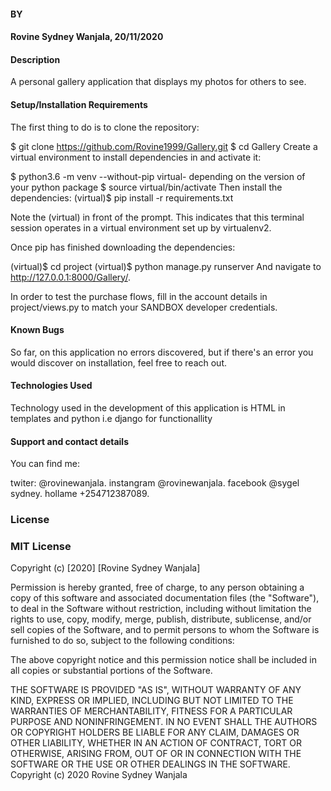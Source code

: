 #### BY
#### Rovine Sydney Wanjala, 20/11/2020
#### Description
A personal gallery application that displays my photos for others to see.

#### Setup/Installation Requirements
The first thing to do is to clone the repository:

$ git clone https://github.com/Rovine1999/Gallery.git
$ cd Gallery
Create a virtual environment to install dependencies in and activate it:

$ python3.6 -m venv --without-pip virtual- depending on the version of your python package
$ source virtual/bin/activate
Then install the dependencies:
(virtual)$ pip install -r requirements.txt

Note the (virtual) in front of the prompt. This indicates that this terminal session operates in a virtual environment set up by virtualenv2.

Once pip has finished downloading the dependencies:

(virtual)$ cd project
(virtual)$ python manage.py runserver
And navigate to http://127.0.0.1:8000/Gallery/.

In order to test the purchase flows, fill in the account details in project/views.py to match your SANDBOX developer credentials.


#### Known Bugs
So far, on this application no errors discovered, but if there's an error you would discover on installation, feel free to reach out.

#### Technologies Used
Technology used in the development of this application is HTML in templates and python i.e django for functionallity

#### Support and contact details
You can find me:

twiter: @rovinewanjala.
instangram @rovinewanjala.
facebook @sygel sydney.
hollame +254712387089.
### License
### MIT License

Copyright (c) [2020] [Rovine Sydney Wanjala]

Permission is hereby granted, free of charge, to any person obtaining a copy of this software and associated documentation files (the "Software"), to deal in the Software without restriction, including without limitation the rights to use, copy, modify, merge, publish, distribute, sublicense, and/or sell copies of the Software, and to permit persons to whom the Software is furnished to do so, subject to the following conditions:

The above copyright notice and this permission notice shall be included in all copies or substantial portions of the Software.

THE SOFTWARE IS PROVIDED "AS IS", WITHOUT WARRANTY OF ANY KIND, EXPRESS OR IMPLIED, INCLUDING BUT NOT LIMITED TO THE WARRANTIES OF MERCHANTABILITY, FITNESS FOR A PARTICULAR PURPOSE AND NONINFRINGEMENT. IN NO EVENT SHALL THE AUTHORS OR COPYRIGHT HOLDERS BE LIABLE FOR ANY CLAIM, DAMAGES OR OTHER LIABILITY, WHETHER IN AN ACTION OF CONTRACT, TORT OR OTHERWISE, ARISING FROM, OUT OF OR IN CONNECTION WITH THE SOFTWARE OR THE USE OR OTHER DEALINGS IN THE SOFTWARE. Copyright (c) 2020 Rovine Sydney Wanjala

